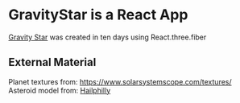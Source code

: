 # GravityStar is a React App

[Gravity Star](http://sylvainlano.github.io/GravityStar/index.html) was created in ten days using React.three.fiber

## External Material

Planet textures from: https://www.solarsystemscope.com/textures/  
Asteroid model from: [Hailphilly](https://sketchfab.com/hailphilly)
